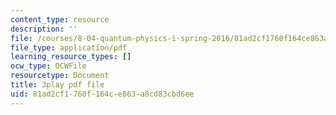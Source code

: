 ```yaml
---
content_type: resource
description: ''
file: /courses/8-04-quantum-physics-i-spring-2016/81ad2cf1760f164ce863a8cd83cbd6ee_vcuY46RwoV0.pdf
file_type: application/pdf
learning_resource_types: []
ocw_type: OCWFile
resourcetype: Document
title: 3play pdf file
uid: 81ad2cf1-760f-164c-e863-a8cd83cbd6ee
---
```

